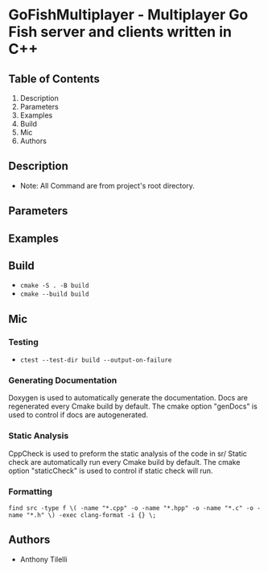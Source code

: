 # GoFishMultiplayer - Multiplayer Go Fish server and clients written in C++

## Table of Contents

1. Description
2. Parameters
3. Examples
4. Build
5. Mic
6. Authors

## Description

- Note: All Command are from project's root directory. 

## Parameters

## Examples

## Build

- `cmake -S . -B build`
- `cmake --build build`

## Mic

### Testing 
- `ctest --test-dir build --output-on-failure`

### Generating Documentation

Doxygen is used to automatically generate the documentation. 
Docs are regenerated every Cmake build by default.
The cmake option "genDocs" is used to control if docs are autogenerated. 

### Static Analysis

CppCheck is used to preform the static analysis of the code in sr/
Static check are automatically run every Cmake build by default.
The cmake option "staticCheck" is used to control if static check will run.

### Formatting

`find src -type f \( -name "*.cpp" -o -name "*.hpp" -o -name "*.c" -o -name "*.h" \) -exec clang-format -i {} \;`

## Authors

- Anthony Tilelli
